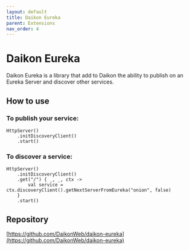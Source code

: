 ```yaml
---
layout: default
title: Daikon Eureka
parent: Extensions
nav_order: 4
---
```


# Daikon Eureka
Daikon Eureka is a library that add to Daikon the ability to publish on an Eureka Server and discover other services.

## How to use

### To publish your service:
```
HttpServer()
    .initDiscoveryClient()
    .start()
```

### To discover a service:
```
HttpServer()
    .initDiscoveryClient()
    .get("/") { _, _, ctx ->
        val service = ctx.discoveryClient().getNextServerFromEureka("onion", false)
    }
    .start()
```

## Repository
[https://github.com/DaikonWeb/daikon-eureka](https://github.com/DaikonWeb/daikon-eureka)
